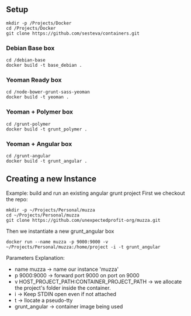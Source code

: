 ## Setup

    mkdir -p /Projects/Docker
    cd /Projects/Docker
    git clone https://github.com/sesteva/containers.git

### Debian Base box 

    cd /debian-base
    docker build -t base_debian .

### Yeoman Ready box

    cd /node-bower-grunt-sass-yeoman
    docker build -t yeoman .

### Yeoman + Polymer box

    cd /grunt-polymer
    docker build -t grunt_polymer .

### Yeoman  + Angular box

    cd /grunt-angular
    docker build -t grunt_angular .

## Creating a new Instance
Example: build and run an existing angular grunt project
First we checkout the repo:

    mkdir -p ~/Projects/Personal/muzza
    cd ~/Projects/Personal/muzza
    git clone https://github.com/unexpectedprofit-org/muzza.git

Then we instantiate a new grunt_angular box

    docker run --name muzza -p 9000:9000 -v ~/Projects/Personal/muzza:/home/project -i -t grunt_angular

Parameters Explanation:

- name muzza -> name our instance 'muzza'
- p 9000:9000  -> forward port 9000 on port on 9000
- v HOST_PROJECT_PATH:CONTAINER_PROJECT_PATH -> we allocate the project's folder inside the container.
- i -> Keep STDIN open even if not attached 
- t -> llocate a pseudo-tty
- grunt_angular -> container image being used

